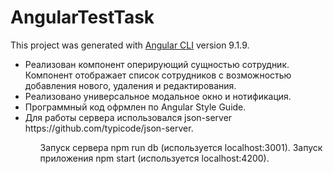 # AngularTestTask

This project was generated with [Angular CLI](https://github.com/angular/angular-cli) version 9.1.9.

<ul>
  <li>Реализован компонент оперирующий сущностью сотрудник. Компонент отображает список сотрудников с возможностью добавления нового, удаления и редактирования.</li>
  <li>Реализовано универсальное модальное окно и нотификация.</li>
  <li>Программный код офрмлен по Angular Style Guide.</li>
  <li>Для работы сервера использовался json-server https://github.com/typicode/json-server.</li>
 <ul>

Запуск сервера npm run db (используется localhost:3001).
Запуск приложения npm start (используется localhost:4200).
